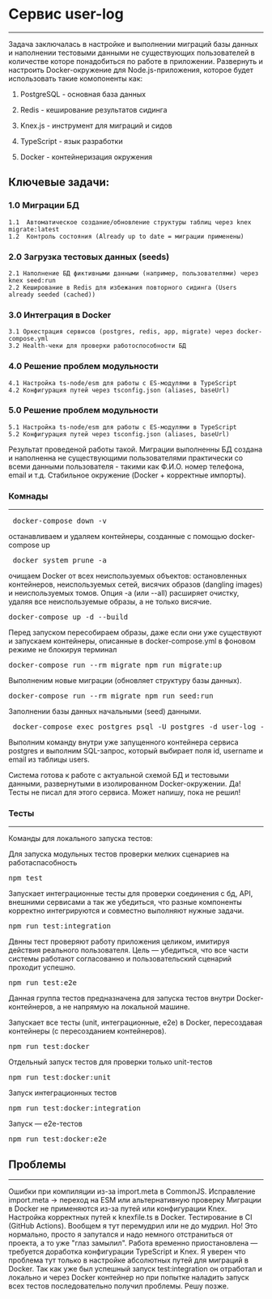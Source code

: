 # Сервис user-log
--------------------
 Задача заключалась в настройке и выполнении миграций базы данных и наполнении тестовыми данными не существующих пользователей 
 в количестве которе понадобиться по работе в приложении. Развернуть и настроить Docker-окружение для Node.js-приложения, 
 которое будет использовать такие комопоненты как:

 1. PostgreSQL - основная база данных

 2. Redis - кеширование результатов сидинга

 3. Knex.js - инструмент для миграций и сидов

 4. TypeScript - язык разработки

 5. Docker - контейнеризация окружения



## Ключевые задачи:
### 1.0 Миграции БД
    1.1  Автоматическое создание/обновление структуры таблиц через knex migrate:latest
    1.2  Контроль состояния (Already up to date = миграции применены)

### 2.0 Загрузка тестовых данных (seeds)
    2.1 Наполнение БД фиктивными данными (например, пользователями) через knex seed:run
    2.2 Кеширование в Redis для избежания повторного сидинга (Users already seeded (cached))

### 3.0 Интеграция в Docker
    3.1 Оркестрация сервисов (postgres, redis, app, migrate) через docker-compose.yml
    3.2 Health-чеки для проверки работоспособности БД

### 4.0 Решение проблем модульности
    4.1 Настройка ts-node/esm для работы с ES-модулями в TypeScript
    4.2 Конфигурация путей через tsconfig.json (aliases, baseUrl)
    
### 5.0 Решение проблем модульности
    5.1 Настройка ts-node/esm для работы с ES-модулями в TypeScript
    5.2 Конфигурация путей через tsconfig.json (aliases, baseUrl)

Результат проведеной работы такой. Миграции выполненны БД создана и наполненна не существующими пользователями практически со всеми данными пользователя - такими как Ф.И.О. 
номер телефона, email и т.д. Стабильное окружение (Docker + корректные импорты).

### Комнады 
-------------
<pre> docker-compose down -v </pre>
останавливаем и удаляем контейнеры, созданные с помощью docker-compose up

<pre> docker system prune -a </pre>
очищаем Docker от всех неиспользуемых объектов: остановленных контейнеров, неиспользуемых сетей, висячих образов (dangling images) и неиспользуемых томов. Опция -a (или --all) расширяет очистку, удаляя все неиспользуемые образы, а не только висячие.

<pre>docker-compose up -d --build</pre>
Перед запуском пересобираем образы, даже если они уже существуют и запускаем контейнеры, описанные в docker-compose.yml в фоновом режиме не блокируя терминал

<pre>docker-compose run --rm migrate npm run migrate:up</pre>
Выполненим новые миграции (обновляет структуру базы данных).

<pre>docker-compose run --rm migrate npm run seed:run</pre>
 Заполнении базы данных начальными (seed) данными.

<pre> docker-compose exec postgres psql -U postgres -d user-log -c "SELECT id, username, email FROM users;"</pre>
Выполним команду внутри уже запущенного контейнера сервиса postgres и выполним SQL-запрос, который выбирает поля id, username и email из таблицы users.

Система готова к работе с актуальной схемой БД и тестовыми данными, развернутыми в изолированном Docker-окружении. 
Да! Тесты не писал для этого сервиса. Может напишу, пока не решил!

### Тесты
____________
Команды для локального запуска тестов:

Для запуска модульных тестов проверки мелких сценариев на работаспасобность 
<pre>npm test</pre>

Запускает интеграционные тесты для проверки соединения с бд, API, внешними сервисами 
а так же убедиться, что разные компоненты корректно интегрируются и совместно выполняют нужные задачи.
<pre>npm run test:integration</pre>

Двнны тест проверяют работу приложения целиком, имитируя действия реального пользователя.
Цель — убедиться, что все части системы работают согласованно и пользовательский сценарий проходит успешно.
<pre>npm run test:e2e</pre> 

Данная группа тестов предназначена для запуска тестов внутри Docker-контейнеров, а не напрямую на локальной машине.

Запускает все тесты (unit, интеграционные, e2e) в Docker, пересоздавая контейнеры (с пересозданием контейнеров).
<pre>npm run test:docker</pre>

Отдельный запуск тестов для проверки только unit-тестов 
<pre>npm run test:docker:unit</pre> 

Запуск интеграционных тестов
<pre>npm run test:docker:integration</pre>

Запуск — e2e-тестов
<pre>npm run test:docker:e2e</pre> 

## Проблемы
_____________
Ошибки при компиляции из-за import.meta в CommonJS. Исправление import.meta → переход на ESM или альтернативную проверку
Миграции в Docker не применяются из-за путей или конфигурации Knex. Настройка корректных путей к knexfile.ts в Docker. 
Тестирование в CI (GitHub Actions).
Вообщем я тут перемудрил или не до мудрил. Но! Это нормально, просто я запутался и надо немного отстраниться от проекта, а то уже "глаз замылил".
Работа временно приостановлена — требуется доработка конфигурации TypeScript и Knex. Я уверен что проблема тут только в настройке абсолютных путей для миграций в Docker. Так как уже был успешный запуск test:integration он отработал и локально и через Docker контейнер но при попытке наладить запуск всех тестов последовательно получил проблемы. Решу позже.



